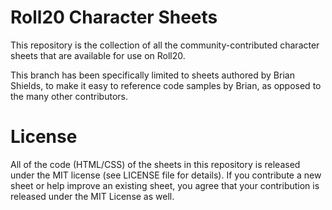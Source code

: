 Roll20 Character Sheets
=======================

This repository is the collection of all the community-contributed character sheets that are available for use on Roll20.

This branch has been specifically limited to sheets authored by Brian Shields, to make it easy to reference code samples by Brian, as opposed to the many other contributors.

License
=======

All of the code (HTML/CSS) of the sheets in this repository is released under the MIT license (see LICENSE file for details). If you contribute a new sheet or help improve an existing sheet, you agree that your contribution is released under the MIT License as well.
